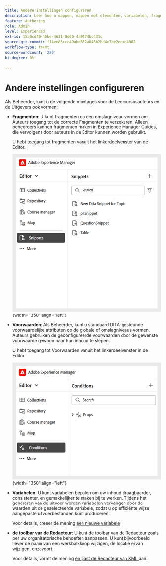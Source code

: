 ```yaml
---
title: Andere instellingen configureren
description: Leer hoe u mappen, mappen met elementen, variabelen, fragmenten, voorwaarden en meer configureert voor verschillende afdelingen in Experience Manager Guides.
feature: Authoring
role: Admin
level: Experienced
exl-id: 15a0cd40-45be-4631-8d60-4a9474bc431c
source-git-commit: f14ee85ccc49abd662a046b2bd4e7be2eece4902
workflow-type: tm+mt
source-wordcount: '220'
ht-degree: 0%

---
```


# Andere instellingen configureren

Als Beheerder, kunt u de volgende montages voor de Leercursusauteurs en de Uitgevers ook vormen:

- **Fragmenten**: U kunt fragmenten op een omslagniveau vormen om Auteurs toegang tot de correcte Fragmenten te verzekeren. Alleen beheerders kunnen fragmenten maken in Experience Manager Guides, die vervolgens door auteurs in de Editor kunnen worden gebruikt.

  U hebt toegang tot fragmenten vanuit het linkerdeelvenster van de Editor.

  ![](assets/create-snippets.png){width="350" align="left"}
- **Voorwaarden**: Als Beheerder, kunt u standaard DITA-gesteunde voorwaardelijke attributen op de globale of omslagniveaus vormen. Auteurs gebruiken de geconfigureerde voorwaarden door de gewenste voorwaarde gewoon naar hun inhoud te slepen.

  U hebt toegang tot Voorwaarden vanuit het linkerdeelvenster in de Editor.

  ![](assets/create-conditions.png){width="350" align="left"}
- **Variabelen**: U kunt variabelen bepalen om uw inhoud draagbaarder, consistenter, en gemakkelijker te maken bij te werken. Tijdens het genereren van de uitvoer worden variabelen vervangen door de waarden uit de geselecteerde variabele, zodat u op efficiënte wijze aangepaste uitvoerbestanden kunt produceren.

  Voor details, creeer de mening [ een nieuwe variabele ](../native-pdf/native-pdf-variables.md#create-a-new-variable)

- **de toolbar van de Redacteur**: U kunt de toolbar van de Redacteur zoals per uw organisatorische behoeften aanpassen. U kunt bijvoorbeeld liever de naam van een werkbalkknop wijzigen, de locatie ervan wijzigen, enzovoort.

  Voor details, vormt de mening [ en past de Redacteur van XML ](../cs-install-guide/conf-folder-level.md#configure-and-customize-the-xml-editor-id2065g300o5z) aan.
